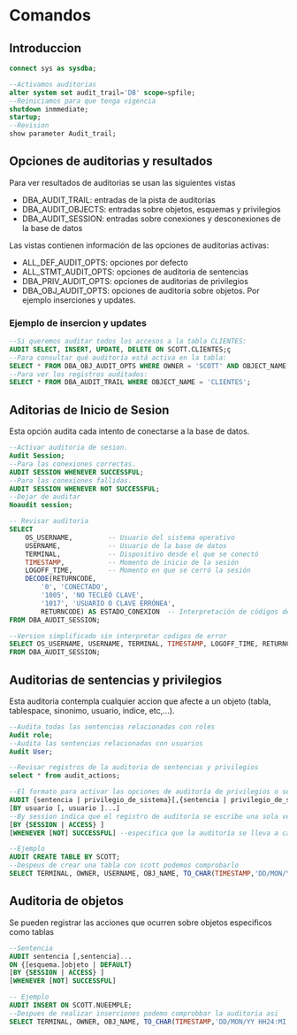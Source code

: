 # Comandos
## Introduccion
~~~sql
connect sys as sysdba;

--Activamos auditorias
alter system set audit_trail='DB' scope=spfile;
--Reiniciamos para que tenga vigencia
shutdown inmmediate;
startup;
--Revision
show parameter Audit_trail;
~~~
## Opciones de auditorias y resultados
Para ver resultados de auditorias se usan las siguientes vistas
* DBA_AUDIT_TRAIL: entradas de la pista de auditorias
* DBA_AUDIT_OBJECTS: entradas sobre objetos, esquemas y privilegios
* DBA_AUDIT_SESSION: entradas sobre conexiones y desconexiones de la base de datos

Las vistas contienen información de las opciones de auditorias activas:

* ALL_DEF_AUDIT_OPTS: opciones por defecto
* ALL_STMT_AUDIT_OPTS: opciones de auditoria de sentencias
* DBA_PRIV_AUDIT_OPTS: opciones de auditorias de privilegios
* DBA_OBJ_AUDIT_OPTS: opciones de auditoria sobre objetos. Por ejemplo inserciones y updates.

### Ejemplo de insercion y updates
~~~sql
--Si queremos auditar todos los accesos a la tabla CLIENTES:
AUDIT SELECT, INSERT, UPDATE, DELETE ON SCOTT.CLIENTES;ç
--Para consultar qué auditoría está activa en la tabla:
SELECT * FROM DBA_OBJ_AUDIT_OPTS WHERE OWNER = 'SCOTT' AND OBJECT_NAME = 'CLIENTES';
--Para ver los registros auditados:
SELECT * FROM DBA_AUDIT_TRAIL WHERE OBJECT_NAME = 'CLIENTES';
~~~
## Aditorias de Inicio de Sesion
Esta opción audita cada intento de conectarse a la base de datos.
~~~sql
--Activar auditoria de sesion.
Audit Session;
--Para las conexiones correctas.
AUDIT SESSION WHENEVER SUCCESSFUL;
--Para las conexiones fallidas.
AUDIT SESSION WHENEVER NOT SUCCESSFUL;
--Dejar de auditar
Noaudit session;

-- Revisar auditoria
SELECT 
    OS_USERNAME,         -- Usuario del sistema operativo
    USERNAME,            -- Usuario de la base de datos
    TERMINAL,            -- Dispositivo desde el que se conectó
    TIMESTAMP,           -- Momento de inicio de la sesión
    LOGOFF_TIME,         -- Momento en que se cerró la sesión
    DECODE(RETURNCODE, 
        '0', 'CONECTADO', 
        '1005', 'NO TECLEÓ CLAVE', 
        '1017', 'USUARIO O CLAVE ERRÓNEA', 
        RETURNCODE) AS ESTADO_CONEXION  -- Interpretación de códigos de error
FROM DBA_AUDIT_SESSION;

--Version simplificado sin interpretar codigos de error
SELECT OS_USERNAME, USERNAME, TERMINAL, TIMESTAMP, LOGOFF_TIME, RETURNCODE 
FROM DBA_AUDIT_SESSION;
~~~

## Auditorias de sentencias y privilegios
Esta auditoria contempla cualquier accion que afecte a un objeto (tabla, tablespace, sinonimo, usuario, indice, etc,...).

~~~sql
--Audita todas las sentencias relacionadas con roles
Audit role;
--Audita las sentencias relacionadas con usuarios
Audit User;

--Revisar registros de la auditoria de sentencias y privilegios
select * from audit_actions;

--El formato para activar las opciones de auditoría de privilegios o sentencias es el siguiente:
AUDIT {sentencia | privilegio_de_sistema}[,{sentencia | privilegio_de_sistema}]...
[BY usuario [, usuario ]...]
--By session indica que el registro de auditoría se escribe una sola vez por sesión (éste es el valor por defecto), by acces genera muchas entradas se usa poco.
[BY {SESSION | ACCESS} ] 
[WHENEVER [NOT] SUCCESSFUL] --especifica que la auditoría se lleva a cabo cuando se completen las sentencias SQL de forma correcta o incorrecta, el valor por defecto incluye las dos opciones

--Ejemplo
AUDIT CREATE TABLE BY SCOTT;
--Despeus de crear una tabla con scott podemos comprobarlo
SELECT TERMINAL, OWNER, USERNAME, OBJ_NAME, TO_CHAR(TIMESTAMP,'DD/MON/YY HH24:MI:SS'), RETURNCODE, ACTION_NAME FROM DBA_AUDIT_OBJECT;
~~~
## Auditoria de objetos
Se pueden registrar las acciones que ocurren sobre objetos especificos como tablas
~~~sql
--Sentencia
AUDIT sentencia [,sentencia]...
ON {[esquema.]objeto | DEFAULT}
[BY {SESSION | ACCESS} ]
[WHENEVER [NOT] SUCCESSFUL]

-- Ejemplo
AUDIT INSERT ON SCOTT.NUEEMPLE; 
--Despues de realizar inserciones podemo comprobbar la auditoria asi
SELECT TERMINAL, OWNER, OBJ_NAME, TO_CHAR(TIMESTAMP,'DD/MON/YY HH24:MI:SS'), ACTION_NAME FROM DBA_AUDIT_OBJECT WHERE USERNAME='SCOTT';
~~~